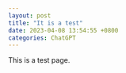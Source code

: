 ```yaml
---
layout: post
title: "It is a test"
date: 2023-04-08 13:54:55 +0800
categories: ChatGPT
---
```


This is a test page.
